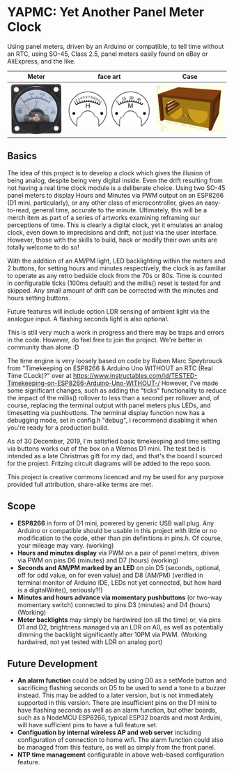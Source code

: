 # YAPMC: Yet Another Panel Meter Clock
Using panel meters, driven by an Arduino or compatible, to tell time without an RTC, using SO-45, Class 2.5, panel meters easily found on eBay or AliExpress, and the like.

Meter        | face art      | Case
------------ | ------------- | -------------
![s-l1600](panel-meter-clock-case/s-l1600.jpg) | ![New dials](panel-meter-clock-case/round-meter-dial.png) | ![Meter Case](panel-meter-clock-case/meter-clock-case-sml.png)
          
## Basics
The idea of this project is to develop a clock which gives the illusion of being analog, despite being very digital inside. Even the drift resulting from not having a real time clock module is a deliberate choice. Using two SO-45 panel meters to display Hours and Minutes via PWM output on an ESP8266 (D1 mini, particularly), or any other class of microcontroller, gives an easy-to-read, general time, accurate to the minute. Ultimately, this will be a merch item as part of a series of artworks examining reframing our perceptions of time. This is clearly a digital clock, yet it emulates an analog clock, even down to imprecisions and drift, not just via the user interface. However, those with the skills to build, hack or modify their own units are totally welcome to do so! 

With the addition of an AM/PM light, LED backlighting within the meters and 2 buttons, for setting hours and minutes respectively, the clock is as familiar to operate as any retro bedside clock from the 70s or 80s. Time is counted in configurable ticks (100ms default) and the millis() reset is tested for and skipped. Any small amount of drift can be corrected with the minutes and hours setting buttons.

Future features will include option LDR sensing of ambient light via the analogue input. A flashing seconds light is also optional.

This is still very much a work in progress and there may be traps and errors in the code. However, do feel free to join the project. We're better in community than alone :D

The time engine is very loosely based on code by Ruben Marc Speybrouck from "Timekeeping on ESP8266 & Arduino Uno WITHOUT an RTC (Real Time CLock)?" over at https://www.instructables.com/id/TESTED-Timekeeping-on-ESP8266-Arduino-Uno-WITHOUT-/ However, I've made some significant changes, such as adding the "ticks" functionality to reduce the impact of the millis() rollover to less than a second per rollover and, of course, replacing the terminal output with panel meters plus LEDs, and timesetting via pushbuttons. The terminal display function now has a debugging mode, set in config.h "debug", I recommend disabling it when you're ready for a production build.

As of 30 December, 2019, I'm satisfied basic timekeeping and time setting via buttons works out of the box on a Wemos D1 mini. The test bed is intended as a late Christmas gift for my dad, and that's the board I sourced for the project. Fritzing circuit diagrams will be added to the repo soon.
 
This project is creative commons licenced and my be used for any purpose provided full attribution, share-alike terms are met.

## Scope
* __ESP8266__ in form of D1 mini, powered by generic USB wall plug. Any Arduino or compatible should be usable in this project with little or no modification to the code, other than pin definitions in pins.h. Of course, your mileage may vary. (working)
* __Hours and minutes display__ via PWM on a pair of panel meters, driven via PWM on pins D6 (minutes) and D7 (hours) (working)
* __Seconds and AM/PM marked by an LED__ on pin D5 (seconds, optional, off for odd value, on for even value) and D8 (AM/PM) (verified in terminal monitor of Arduino IDE, LEDs not yet connected, but how hard is a digitalWrite(), seriously?!)
* __Minutes and hours advance via momentary pushbuttons__ (or two-way momentary switch) connected to pins D3 (minutes) and D4 (hours) (Working)
* __Meter backlights__ may simply be hardwired (on all the time) or, via pins D1 and D2, brightness managed via an LDR on A0, as well as potentially dimming the backlight significantly after 10PM via PWM. (Working hardwired, not yet tested with LDR on analog port)
## Future Development
* __An alarm function__ could be added by using D0 as a setMode button and sacrificing flashing seconds on D5 to be used to send a tone to a buzzer instead. This may be added to a later version, but is not immediately supported in this version. There are insufficient pins on the D1 mini to have flashing seconds as well as an alarm function, but other boards, such as a NodeMCU ESP8266, typical ESP32 boards and most Arduini, will have sufficient pins to have a full feature set.
* __Configuation by internal wireless AP and web server__ including configuration of connection to home wifi. The alarm function could also be managed from this feature, as well as simply from the front panel.
* __NTP time management__ configurable in above web-based configuration feature.
